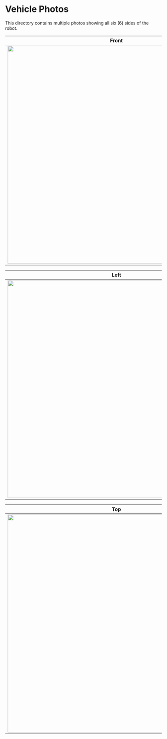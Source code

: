 Vehicle Photos
====

This directory contains multiple photos showing all six (6) sides of the robot. 

| Front                               | Rear                            |
| ----------------------------------- | ------------------------------- |
|<img src = "https://github.com/AbeBuckRobotics/NOVUS-SPARTIAT_BatStateUTNEU_Future-Engineers-2024/blob/main/Vehicle%20Photos/Front%20View%20(Novus%20Spartiat).png" width = "700">|<img src = "https://github.com/AbeBuckRobotics/NOVUS-SPARTIAT_BatStateUTNEU_Future-Engineers-2024/blob/main/Vehicle%20Photos/Rear%20View%20(Novus%20Spartiat).png" width = "700">|

| Left                                | Right                           |
| ----------------------------------- | ------------------------------- |
|<img src = "https://github.com/AbeBuckRobotics/NOVUS-SPARTIAT_BatStateUTNEU_Future-Engineers-2024/blob/main/Vehicle%20Photos/Left%20Side%20View%20(Novus%20Spartiat).png" width = "700">|<img src = "https://github.com/AbeBuckRobotics/NOVUS-SPARTIAT_BatStateUTNEU_Future-Engineers-2024/blob/main/Vehicle%20Photos/Right%20Side%20View%20(Novus%20Spartiat).png" width = "700">|

| Top                                 | Bottom                          |
| ----------------------------------- | ------------------------------- |
|<img src = "https://github.com/AbeBuckRobotics/NOVUS-SPARTIAT_BatStateUTNEU_Future-Engineers-2024/blob/main/Vehicle%20Photos/Top%20View%20(Novus%20Spartiat).png" width = "700">|<img src = "https://github.com/AbeBuckRobotics/NOVUS-SPARTIAT_BatStateUTNEU_Future-Engineers-2024/blob/main/Vehicle%20Photos/Bottom%20View%20(Novus%20Spartiat).png" width = "700">|

